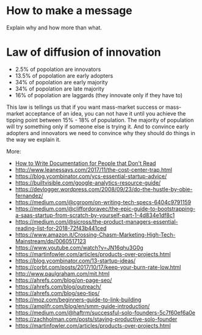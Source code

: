 # How to make a message
Explain why and how more than what.

# Law of diffusion of innovation
- 2.5% of popolation are innovators
- 13.5% of popolation are early adopters
- 34% of popolation are early majority
- 34% of popolation are late majority
- 16% of popolation are laggards (they innovate only if they have to)

This law is tellings us that if you want mass-market success or mass-market acceptance of an idea, 
you can not have it until you achieve the tipping point between 15% - 18% of population.
The majority of population will try something only if someone else is trying it.
And to convince early adopters and innovators we need to convince why they should do things in the way we explain it.

More:
- [How to Write Documentation for People that Don't Read](https://www.youtube.com/watch?v=sQP_hUNCrcE)
- http://www.leanessays.com/2017/11/the-cost-center-trap.html
- https://blog.ycombinator.com/ycs-essential-startup-advice/
- https://builtvisible.com/google-analytics-resource-guide/
- https://devlogger.wordpress.com/2008/09/23/do-the-hustle-by-obie-fernandez/
- https://medium.com/@cgroom/on-writing-tech-specs-6404c9791159
- https://medium.com/@cliffordoravec/the-epic-guide-to-bootstrapping-a-saas-startup-from-scratch-by-yourself-part-1-4d834e1df8c1
- https://medium.com/@sicross/the-product-managers-essential-reading-list-for-2018-72f43b441ced
- https://www.amazon.it/Crossing-Chasm-Marketing-High-Tech-Mainstream/dp/0060517123
- https://www.youtube.com/watch?v=JN16qhu3G0g
- https://martinfowler.com/articles/products-over-projects.html
- https://blog.ycombinator.com/13-startup-ideas/
- https://corbt.com/posts/2017/10/17/keep-your-burn-rate-low.html
- http://www.paulgraham.com/mit.html
- https://ahrefs.com/blog/on-page-seo/
- https://ahrefs.com/blog/outreach/
- https://ahrefs.com/blog/seo-tips/
- https://moz.com/beginners-guide-to-link-building
- https://amplifr.com/blog/en/smm-guide-introduction/
- https://medium.com/@haftrm/successful-solo-founders-5c7f60ef6a0e
- https://zachholman.com/posts/staying-productive-solo-founder
- https://martinfowler.com/articles/products-over-projects.html
